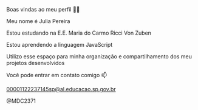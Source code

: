 Boas vindas ao meu perfil 💙💙

Meu nome é Julia Pereira

Estou estudando na E.E. Maria do Carmo Ricci Von Zuben

Estou aprendendo a linguagem JavaScript

Utilizo esse espaço para minha organização e compartilhamento dos meu projetos desenvolvidos

Você pode entrar em contato comigo 📫

00001122237145sp@al.educacao.sp.gov.br

@MDC2371

